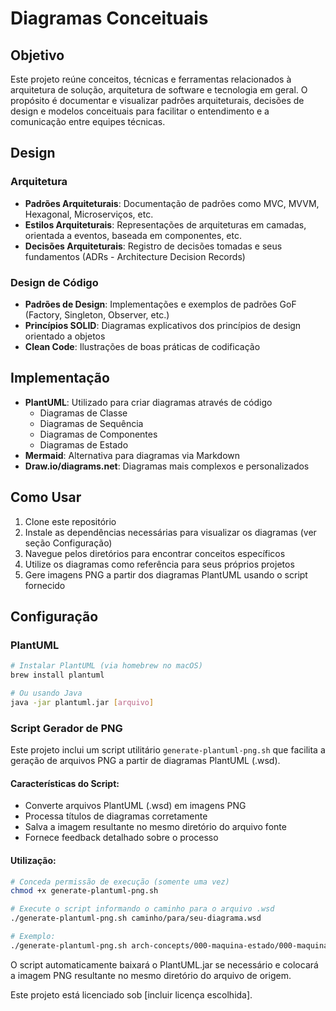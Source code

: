 # Diagramas Conceituais

## Objetivo

Este projeto reúne conceitos, técnicas e ferramentas relacionados à arquitetura de solução, arquitetura de software e tecnologia em geral. O propósito é documentar e visualizar padrões arquiteturais, decisões de design e modelos conceituais para facilitar o entendimento e a comunicação entre equipes técnicas.

## Design

### Arquitetura
- **Padrões Arquiteturais**: Documentação de padrões como MVC, MVVM, Hexagonal, Microserviços, etc.
- **Estilos Arquiteturais**: Representações de arquiteturas em camadas, orientada a eventos, baseada em componentes, etc.
- **Decisões Arquiteturais**: Registro de decisões tomadas e seus fundamentos (ADRs - Architecture Decision Records)

### Design de Código
- **Padrões de Design**: Implementações e exemplos de padrões GoF (Factory, Singleton, Observer, etc.)
- **Princípios SOLID**: Diagramas explicativos dos princípios de design orientado a objetos
- **Clean Code**: Ilustrações de boas práticas de codificação

## Implementação
- **PlantUML**: Utilizado para criar diagramas através de código
  - Diagramas de Classe
  - Diagramas de Sequência
  - Diagramas de Componentes
  - Diagramas de Estado
- **Mermaid**: Alternativa para diagramas via Markdown
- **Draw.io/diagrams.net**: Diagramas mais complexos e personalizados

## Como Usar

1. Clone este repositório
2. Instale as dependências necessárias para visualizar os diagramas (ver seção Configuração)
3. Navegue pelos diretórios para encontrar conceitos específicos
4. Utilize os diagramas como referência para seus próprios projetos
5. Gere imagens PNG a partir dos diagramas PlantUML usando o script fornecido

## Configuração

### PlantUML
```bash
# Instalar PlantUML (via homebrew no macOS)
brew install plantuml

# Ou usando Java
java -jar plantuml.jar [arquivo]
```

### Script Gerador de PNG

Este projeto inclui um script utilitário `generate-plantuml-png.sh` que facilita a geração de arquivos PNG a partir de diagramas PlantUML (.wsd).

#### Características do Script:
- Converte arquivos PlantUML (.wsd) em imagens PNG
- Processa títulos de diagramas corretamente
- Salva a imagem resultante no mesmo diretório do arquivo fonte
- Fornece feedback detalhado sobre o processo

#### Utilização:
```bash
# Conceda permissão de execução (somente uma vez)
chmod +x generate-plantuml-png.sh

# Execute o script informando o caminho para o arquivo .wsd
./generate-plantuml-png.sh caminho/para/seu-diagrama.wsd

# Exemplo:
./generate-plantuml-png.sh arch-concepts/000-maquina-estado/000-maquina-estado.wsd
```

O script automaticamente baixará o PlantUML.jar se necessário e colocará a imagem PNG resultante no mesmo diretório do arquivo de origem.


Este projeto está licenciado sob [incluir licença escolhida].